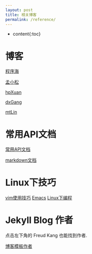 ```yaml
---
layout: post
title: 相关博客
permalink: /reference/
---
```


* content{:toc}

博客
=====================

[程序海](http://www.shendonghai.com)

[孟小松](http://www.mengfansong.com)

[hpXuan](http://www.hpxuan.com)

[dxGang](http://www.duxigang.com)

[mtLin](http://www.mutianlin.com)

常用API文档
====

[常用API文档](http://tool.oschina.net/apidocs)

[markdown文档](https://www.appinn.com/markdown/basic.html)

Linux下技巧
=====================

[vim使用技巧](https://segmentfault.com/a/1190000007446170)
[Emacs](http://blog.csdn.net/redguardtoo/article/details/7222501/)
[Linux下编程](http://blog.binchen.org/)

Jekyll Blog 作者
=====================

点击左下角的 Freud Kang 也能找到作者.

[博客模板作者](http://www.hifreud.com/)